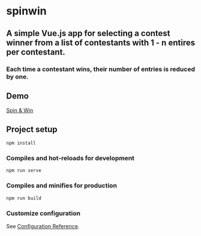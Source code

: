 # spinwin

## A simple Vue.js app for selecting a contest winner from a list of contestants with 1 - n entires per contestant.
### Each time a contestant wins, their number of entries is reduced by one.

## Demo
[Spin & Win](https://amazing-hodgkin-f28ec7.netlify.app/)

## Project setup
```
npm install
```

### Compiles and hot-reloads for development
```
npm run serve
```

### Compiles and minifies for production
```
npm run build
```

### Customize configuration
See [Configuration Reference](https://cli.vuejs.org/config/).
